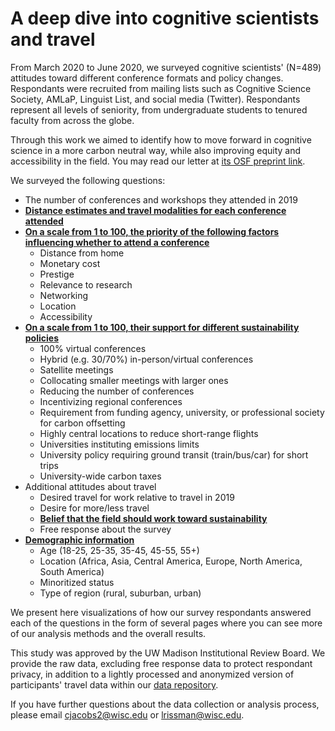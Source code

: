 # A deep dive into cognitive scientists and travel

From March 2020 to June 2020, we surveyed cognitive scientists' (N=489) attitudes toward different conference formats and policy changes. Respondants were recruited from mailing lists such as Cognitive Science Society, AMLaP, Linguist List, and social media (Twitter). Respondants represent all levels of seniority, from undergraduate students to tenured faculty from across the globe.

Through this work we aimed to identify how to move forward in cognitive science in a more carbon neutral way, while also improving equity and accessibility in the field. You may read our letter at [its OSF preprint link](https://osf.io/3rhbw/).

We surveyed the following questions:

* The number of conferences and workshops they attended in 2019
* **[Distance estimates and travel modalities for each conference attended](docs/distances.md)**
* **[On a scale from 1 to 100, the priority of the following factors influencing whether to attend a conference](docs/attendance.md)**
	* Distance from home
	* Monetary cost
	* Prestige
	* Relevance to research
	* Networking
	* Location
	* Accessibility
* **[On a scale from 1 to 100, their support for different sustainability policies](docs/solutions.md)**
	* 100% virtual conferences
	* Hybrid (e.g. 30/70%) in-person/virtual conferences
	* Satellite meetings
	* Collocating smaller meetings with larger ones
	* Reducing the number of conferences
	* Incentivizing regional conferences
	* Requirement from funding agency, university, or professional society for carbon offsetting
	* Highly central locations to reduce short-range flights
	* Universities instituting emissions limits
	* University policy requiring ground transit (train/bus/car) for short trips
	* University-wide carbon taxes
* Additional attitudes about travel
	* Desired travel for work relative to travel in 2019
	* Desire for more/less travel
	* **[Belief that the field should work toward sustainability](docs/beliefs.md)**
	* Free response about the survey
* **[Demographic information](docs/demographics.md)**
	* Age (18-25, 25-35, 35-45, 45-55, 55+)
	* Location (Africa, Asia, Central America, Europe, North America, South America)
	* Minoritized status
	* Type of region (rural, suburban, urban)

We present here visualizations of how our survey respondants answered each of the questions in the form of several pages where you can see more of our analysis methods and the overall results. 

This study was approved by the UW Madison Institutional Review Board. We provide the raw data, excluding free response data to protect respondant privacy, in addition to a lightly processed and anonymized version of participants' travel data within our [data repository](https://www.github.com/cogscitravel/data). 

If you have further questions about the data collection or analysis process, please email [cjacobs2@wisc.edu](mailto:cjacobs2@wisc.edu) or [lrissman@wisc.edu](mailto:lrissman@wisc.edu).

